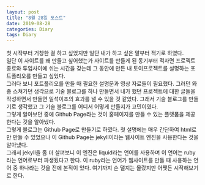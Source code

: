 ```yaml
---
layout: post
title: "8월 28일 포스트"
date: 2019-08-28
categories: Diary
tags: Diary
---
```

첫 시작부터 거창한 걸 하고 싶었지만 일단 내가 하고 싶은 말부터 적기로 하였다.<br>
일단 이 사이트를 왜 만들고 싶어했는가 사이트를 만들게 된 동기부터 적자면
프로젝트 종료와 투입사이에 쉬는 시간을 갖는데 그 동안에 만든 내 토이프로젝트를
설명하는 포트폴리오를 만들고 싶었다. <br>
그러다 보니 포트폴리오를 만들 때 필요한 설명문과 영상 자료들이 필요했다. 
그러던 와중 스쳐가던 생각으로 기술 블로그를 하나 만들면서 내가 했던 프로젝트에 대한 글들을 작성하면서 만들면 일석이조의 효과를 낼 수 있을 것 같았다. 그래서 기술 블로그를 만들기로 생각했고 그 기술 블로그를 어디서 어떻게 만들지가 고민이였다. <br>
그렇게 알아보던 중에 Github Page라는 것이 홈페이지를 만들 수 있는 플랫폼을 제공한다는 것을 알아냈다. <br>
그렇게 블로그는 Github Page로 만들기로 하였다. 첫 설명에는 매우 간단하여 html로만 만들 수 있었으나 이 Github Page는 jekyll이라는 웹사이트 엔진을 사용한다는 것을 알아냈다.<br> 
그래서 jekyll을 좀 더 살펴보니 이 엔진은 liquid라는 언어를 사용하며 이 언어는 ruby라는 언어로부터 파생됬다고 한다. 
이 ruby라는 언어가 웹사이트를 만들 때 사용하는 언어 중 하나라는 것을 전에 본적이 있다. 여기까지 손 댈지는 몰랐지만 어쨋든 시작해보기로 한다.<br>